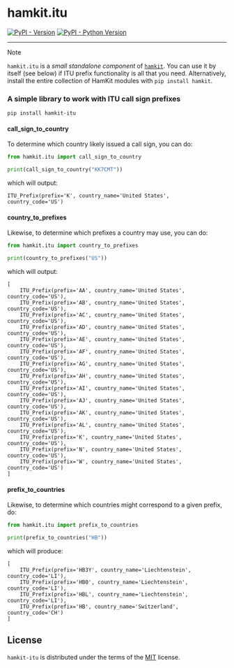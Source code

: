# hamkit.itu

[![PyPI - Version](https://img.shields.io/pypi/v/hamkit-itu.svg)](https://pypi.org/project/hamkit-itu)
[![PyPI - Python Version](https://img.shields.io/pypi/pyversions/hamkit-itu.svg)](https://pypi.org/project/hamkit-itu)

---

> [!NOTE]  
> `hamkit.itu` is a _small standalone component_ of [`hamkit`](https://pypi.org/project/hamkit/). You can use it by itself (see below) if ITU prefix functionality is all that you need. Alternatively, install the entire collection of HamKit modules with `pip install hamkit`.

### A simple library to work with ITU call sign prefixes

```console
pip install hamkit-itu
```

#### call_sign_to_country

To determine which country likely issued a call sign, you can do:

```python
from hamkit.itu import call_sign_to_country

print(call_sign_to_country("KK7CMT"))
```

which will output:

```
ITU_Prefix(prefix='K', country_name='United States', country_code='US')
```

#### country_to_prefixes

Likewise, to determine which prefixes a country may use, you can do:

```python
from hamkit.itu import country_to_prefixes

print(country_to_prefixes("US"))
```

which will output:

```
[
    ITU_Prefix(prefix='AA', country_name='United States', country_code='US'),
    ITU_Prefix(prefix='AB', country_name='United States', country_code='US'),
    ITU_Prefix(prefix='AC', country_name='United States', country_code='US'),
    ITU_Prefix(prefix='AD', country_name='United States', country_code='US'),
    ITU_Prefix(prefix='AE', country_name='United States', country_code='US'),
    ITU_Prefix(prefix='AF', country_name='United States', country_code='US'),
    ITU_Prefix(prefix='AG', country_name='United States', country_code='US'),
    ITU_Prefix(prefix='AH', country_name='United States', country_code='US'),
    ITU_Prefix(prefix='AI', country_name='United States', country_code='US'),
    ITU_Prefix(prefix='AJ', country_name='United States', country_code='US'),
    ITU_Prefix(prefix='AK', country_name='United States', country_code='US'),
    ITU_Prefix(prefix='AL', country_name='United States', country_code='US'),
    ITU_Prefix(prefix='K', country_name='United States', country_code='US'),
    ITU_Prefix(prefix='N', country_name='United States', country_code='US'),
    ITU_Prefix(prefix='W', country_name='United States', country_code='US')
]
```

#### prefix_to_countries

Likewise, to determine which countries might correspond to a given prefix, do:

```python
from hamkit.itu import prefix_to_countries

print(prefix_to_countries("HB"))
```

which will produce:

```
[
    ITU_Prefix(prefix='HB3Y', country_name='Liechtenstein', country_code='LI'),
    ITU_Prefix(prefix='HB0', country_name='Liechtenstein', country_code='LI'),
    ITU_Prefix(prefix='HBL', country_name='Liechtenstein', country_code='LI'),
    ITU_Prefix(prefix='HB', country_name='Switzerland', country_code='CH')
]
```

## License

`hamkit-itu` is distributed under the terms of the [MIT](https://spdx.org/licenses/MIT.html) license.
